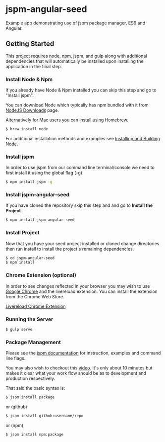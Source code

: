 # jspm-angular-seed

Example app demonstrating use of jspm package manager, ES6 and Angular.

## Getting Started

This project requires node, npm, jspm, and gulp along with additional dependencies that will
automatically be installed upon installing the application in the final step.

### Install Node & Npm

If you already have Node & Npm installed you can skip this step and go to "Install jspm".

You can download Node which typically has npm bundled with it from <a href="https://nodejs.org/download/">
NodeJS Downloads</a> page.

Alternatively for Mac users you can install using Homebrew.

```sh
$ brew install node
```

For additional installation methods and examples see 
[Installing and Building Node](https://github.com/joyent/node/wiki/Installation).

### Install jspm

In order to use jspm from our command line terminal/console we need to first install it using the global flag (-g).

```sh
$ npm install jspm -g
```

### Install jspm-angular-seed

If you have cloned the repository skip this step and and go to **Install the Project**

```sh
$ npm install jspm-angular-seed
```

### Install Project

Now that you have your seed project installed or cloned change directories
then run install to install the project's remaining dependencies.

```sh
$ cd jspm-angular-seed
$ npm install
```

### Chrome Extension (optional)

In order to see changes reflected in your browser you may wish to use [Google Chrome](http://www.google.com/chrome)
and the livereload extension. You can install the extension from the Chrome Web Store.

[Livereload Chrome Extension](https://chrome.google.com/webstore/detail/livereload/jnihajbhpnppcggbcgedagnkighmdlei?hl=en-US)

### Running the Server

```sh
$ gulp serve
```

### Package Management

Please see the [jspm documentation](https://github.com/jspm/jspm-cli/wiki/Getting-Started) 
for instruction, examples and command line flags.

You may also wish to checkout this [video](https://youtu.be/iukBMY4apvI). It's only about 10 minutes
but makes it clear what your work flow should be as to development and production respectively.

That said the basic syntax is:

```sh
$ jspm install package
```

or (github)

```sh
$ jspm install github:username/repo
```

or (npm)

```sh
$ jspm install npm:package
```